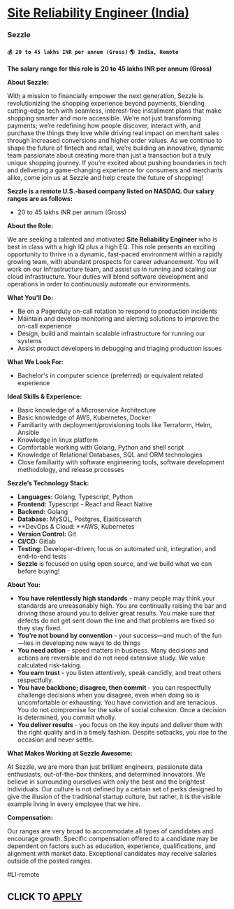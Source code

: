 # [Site Reliability Engineer (India)](https://www.remotewlb.com/apply/site-reliability-engineer-india)  
### Sezzle  
#### `💰 20 to 45 lakhs INR per annum (Gross)` `🌎 India, Remote`  

**The salary range for this role is 20 to 45 lakhs INR per annum (Gross)**

**About Sezzle:**

With a mission to financially empower the next generation, Sezzle is revolutionizing the shopping experience beyond payments, blending cutting-edge tech with seamless, interest-free installment plans that make shopping smarter and more accessible. We’re not just transforming payments; we’re redefining how people discover, interact with, and purchase the things they love while driving real impact on merchant sales through increased conversions and higher order values. As we continue to shape the future of fintech and retail, we’re building an innovative, dynamic team passionate about creating more than just a transaction but a truly unique shopping journey. If you’re excited about pushing boundaries in tech and delivering a game-changing experience for consumers and merchants alike, come join us at Sezzle and help create the future of shopping!

**Sezzle is a remote U.S.-based company listed on NASDAQ. Our salary ranges are as follows:**

  * 20 to 45 lakhs INR per annum (Gross) 

**About the Role:**

We are seeking a talented and motivated **Site Reliability Engineer** who is best in class with a high IQ plus a high EQ. This role presents an exciting opportunity to thrive in a dynamic, fast-paced environment within a rapidly growing team, with abundant prospects for career advancement. You will work on our Infrastructure team, and assist us in running and scaling our cloud infrastructure. Your duties will blend software development and operations in order to continuously automate our environments.

**What You'll Do:**

  * Be on a Pagerduty on-call rotation to respond to production incidents
  * Maintain and develop monitoring and alerting solutions to improve the on-call experience
  * Design, build and maintain scalable infrastructure for running our systems
  * Assist product developers in debugging and triaging production issues

**What We Look For:**

  * Bachelor's in computer science (preferred) or equivalent related experience

**Ideal Skills & Experience:**

  * Basic knowledge of a Microservice Architecture
  * Basic knowledge of AWS, Kubernetes, Docker
  * Familiarity with deployment/provisioning tools like Terraform, Helm, Ansible
  * Knowledge in linux platform
  * Comfortable working with Golang, Python and shell script
  * Knowledge of Relational Databases, SQL and ORM technologies
  * Close familiarity with software engineering tools, software development methodology, and release processes

**Sezzle’s Technology Stack:**

  * **Languages:** Golang, Typescript, Python
  * **Frontend:** Typescript - React and React Native
  * **Backend:** Golang
  * **Database:** MySQL, Postgres, Elasticsearch
  * **DevOps & Cloud: **AWS, Kubernetes
  * **Version Control:** Git
  * **CI/CD:** Gitlab
  * **Testing:** Developer-driven, focus on automated unit, integration, and end-to-end tests
  * **Sezzle** is focused on using open source, and we build what we can before buying!

**About You:**

  * **You have relentlessly high standards** \- many people may think your standards are unreasonably high. You are continually raising the bar and driving those around you to deliver great results. You make sure that defects do not get sent down the line and that problems are fixed so they stay fixed.
  * **You’re not bound by convention** \- your success—and much of the fun—lies in developing new ways to do things
  * **You need action** \- speed matters in business. Many decisions and actions are reversible and do not need extensive study. We value calculated risk-taking.
  * **You earn trust** \- you listen attentively, speak candidly, and treat others respectfully.
  * **You have backbone; disagree, then commit** \- you can respectfully challenge decisions when you disagree, even when doing so is uncomfortable or exhausting. You have conviction and are tenacious. You do not compromise for the sake of social cohesion. Once a decision is determined, you commit wholly.
  * **You deliver results** \- you focus on the key inputs and deliver them with the right quality and in a timely fashion. Despite setbacks, you rise to the occasion and never settle.

**What Makes Working at Sezzle Awesome:**

At Sezzle, we are more than just brilliant engineers, passionate data enthusiasts, out-of-the-box thinkers, and determined innovators. We believe in surrounding ourselves with only the best and the brightest individuals. Our culture is not defined by a certain set of perks designed to give the illusion of the traditional startup culture, but rather, it is the visible example living in every employee that we hire.

**Compensation:**

Our ranges are very broad to accommodate all types of candidates and encourage growth. Specific compensation offered to a candidate may be dependent on factors such as education, experience, qualifications, and alignment with market data. Exceptional candidates may receive salaries outside of the posted ranges.

#LI-remote

  
## CLICK TO [APPLY](https://www.remotewlb.com/apply/site-reliability-engineer-india)

